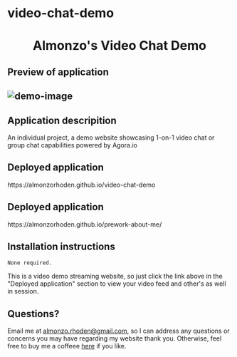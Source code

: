 # video-chat-demo


<h1 align = "center" > Almonzo's Video Chat Demo</h1>

<h2>Preview of application<h2>

![demo-image](https://user-images.githubusercontent.com/61447353/115361400-8d1f5180-a18e-11eb-8c1d-f903ff263105.PNG)

<h2> Application descripition </h2>

An individual project, a demo website showcasing 1-on-1 video chat or group chat capabilities powered by Agora.io 

<h2>Deployed application</h2>
https://almonzorhoden.github.io/video-chat-demo

<h2> Deployed application</h2>
https://almonzorhoden.github.io/prework-about-me/

<h2> Installation instructions </h2>

    None required.

This is a video demo streaming website, so just click the link above in the "Deployed application" section to view your video feed and other's as well in session.

## Questions? 
Email me at almonzo.rhoden@gmail.com, so I can address any questions or concerns you may have regarding my website thank you. Otherwise, feel free to buy me a coffeee <a href = "https://www.buymeacoffee.com/AlmonzoRhoden">here</a> if you like.
